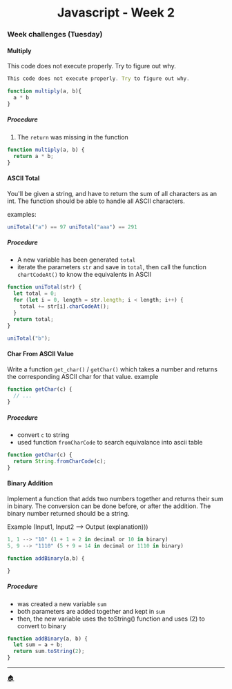 # <center>Javascript - Week 2</center>

### Week challenges (Tuesday)

#### Multiply

<p>This code does not execute properly. Try to figure out why.</p>

```js
This code does not execute properly. Try to figure out why.

function multiply(a, b){
  a * b
}
```

##### Procedure

1. The `return` was missing in the function

```js
function multiply(a, b) {
  return a * b;
}
```

#### ASCII Total

You'll be given a string, and have to return the sum of all characters as an int. The function should be able to handle all ASCII characters.

examples:

```js
uniTotal("a") == 97 uniTotal("aaa") == 291
```

##### Procedure

- A new variable has been generated `total`
- iterate the parameters `str` and save in `total`, then call the function `chartCodeAt()` to know the equivalents in ASCII

```js
function uniTotal(str) {
  let total = 0;
  for (let i = 0, length = str.length; i < length; i++) {
    total += str[i].charCodeAt();
  }
  return total;
}

uniTotal("b");
```

#### Char From ASCII Value

Write a function `get_char()` / `getChar()` which takes a number and returns the corresponding ASCII char for that value.
example

```js
function getChar(c) {
  // ...
}
```

##### Procedure

- convert `c` to string
- used function `fromCharCode` to search equivalance into ascii table

```js
function getChar(c) {
  return String.fromCharCode(c);
}
```

#### Binary Addition

Implement a function that adds two numbers together and returns their sum in binary. The conversion can be done before, or after the addition.
The binary number returned should be a string.

Example (Input1, Input2 --> Output (explanation)))

```js
1, 1 --> "10" (1 + 1 = 2 in decimal or 10 in binary)
5, 9 --> "1110" (5 + 9 = 14 in decimal or 1110 in binary)

function addBinary(a,b) {

}
```

##### Procedure

- was created a new variable `sum`
- both parameters are added together and kept in `sum`
- then, the new variable uses the toString() function and uses (2) to convert to binary

```js
function addBinary(a, b) {
  let sum = a + b;
  return sum.toString(2);
}
```

---
[🏠](/README.md)